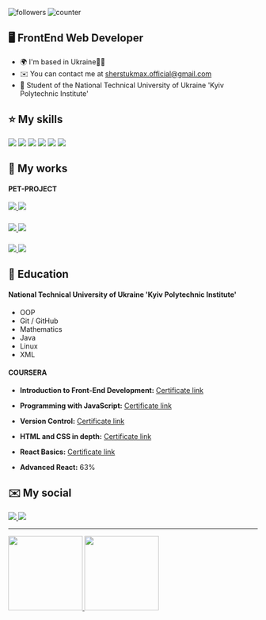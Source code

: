 ![followers](https://img.shields.io/github/followers/Maxson71?logo=github&style=flat-square&color=0891b2&labelColor=1c1917)
![counter](https://komarev.com/ghpvc/?username=Maxson71&color=0891b2&label=views&labelColor=1c1917&style=flat-square)

🖥️ FrontEnd Web Developer
-------------------
  * 🌍  I'm based in Ukraine💙💛
  * ✉️  You can contact me at [sherstukmax.official@gmail.com](mailto:sherstukmax.official@gmail.com)
  * 🧠  Student of the National Technical University of Ukraine 'Kyiv Polytechnic Institute'​

⭐ My skills
-------------------
<img src="https://img.shields.io/badge/REACT JS-61DAFB?style=for-the-badge&logo=react&logoColor=black"/>  <img src="https://img.shields.io/badge/JAVASCRIPT-F7DF1E?style=for-the-badge&logo=javascript&logoColor=black"/>  <img src="https://img.shields.io/badge/HTML-E34F26?style=for-the-badge&logo=html5&logoColor=white"/>  <img src="https://img.shields.io/badge/CSS-1572B6?style=for-the-badge&logo=css3&logoColor=white"/>  <img src="https://img.shields.io/badge/SCSS-CC6699?style=for-the-badge&logo=sass&logoColor=white"/>  <img src="https://img.shields.io/badge/GIT-333?style=for-the-badge&logo=git&logoColor=white"/>


📁 My works
-------------------
#### PET-PROJECT
<a href="https://maxson71.github.io/castpress/">
  <img src="https://img.shields.io/badge/Castpress-white?style=for-the-badge"/>
</a> 
<a href="https://github.com/Maxson71/castpress/tree/main">
  <img src="https://img.shields.io/badge/REPOSITORY-222?style=for-the-badge&logo=github&logoColor=white"/>
</a>

#####

<a href="https://maxson71.github.io/FunHaus/">
  <img src="https://img.shields.io/badge/FunHauS-8c433a?style=for-the-badge"/>
</a> 
<a href="https://github.com/Maxson71/FunHaus/tree/main">
  <img src="https://img.shields.io/badge/REPOSITORY-222?style=for-the-badge&logo=github&logoColor=white"/>
</a>

#####

<a href="https://maxson71.github.io/marketplace-frontend/">
  <img src="https://img.shields.io/badge/marketplace-69a51f?style=for-the-badge"/>
</a> 
<a href="https://github.com/Maxson71/marketplace-frontend/tree/main">
  <img src="https://img.shields.io/badge/REPOSITORY-222?style=for-the-badge&logo=github&logoColor=white"/>
</a>

🧮 Education
-------------------
#### National Technical University of Ukraine 'Kyiv Polytechnic Institute'​
   - OOP
   - Git / GitHub
   - Mathematics
   - Java
   - Linux
   - XML
#### COURSERA
  - **Introduction to Front-End Development:** [Certificate link](https://www.coursera.org/account/accomplishments/certificate/23K47VBE4FE4)
  
  - **Programming with JavaScript:** [Certificate link](https://www.coursera.org/account/accomplishments/certificate/4YMEZSWTHQLA)
  
  - **Version Control:** [Certificate link](https://www.coursera.org/account/accomplishments/certificate/ECJ2JD32WUFQ)
  
  - **HTML and CSS in depth:** [Certificate link](https://www.coursera.org/account/accomplishments/certificate/Q2VAPYDJXH5L)
  
  - **React Basics:** [Certificate link](https://www.coursera.org/account/accomplishments/certificate/395CFWEEQ3SK)
 
  - **Advanced React:** 63%

✉️ My social
-------------------
<a href="https://www.linkedin.com/in/maksym-sherstiuk-29868026b/">
  <img src="https://img.shields.io/badge/LINKEDIN-0A66C2?style=for-the-badge&logo=linkedin&logoColor=white"/>
</a> 
<a href="https://t.me/Maxsooooon">
  <img src="https://img.shields.io/badge/TELEGRAM-26A5E4?style=for-the-badge&logo=telegram&logoColor=white"/>
</a>

-------------------

<a href="https://github.com/Maxson71/github-readme-stats">
  <img height=150 src="https://github-readme-stats.vercel.app/api/top-langs/?username=Maxson71&layout=compact"/>
</a>
<a href="https://github-readme-stats.vercel.app/api?username=Maxson71&show_icons=true&count_private=true">
  <img
  height=150
  src="https://github-readme-stats.vercel.app/api?username=Maxson71&show_icons=true&count_private=true"/>
</a>
